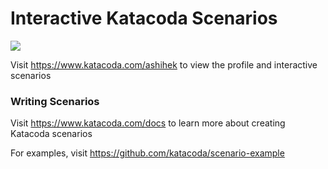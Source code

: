 # Interactive Katacoda Scenarios

[![](http://shields.katacoda.com/katacoda/ashihek/count.svg)](https://www.katacoda.com/ashihek "Get your profile on Katacoda.com")

Visit https://www.katacoda.com/ashihek to view the profile and interactive scenarios

### Writing Scenarios
Visit https://www.katacoda.com/docs to learn more about creating Katacoda scenarios

For examples, visit https://github.com/katacoda/scenario-example
